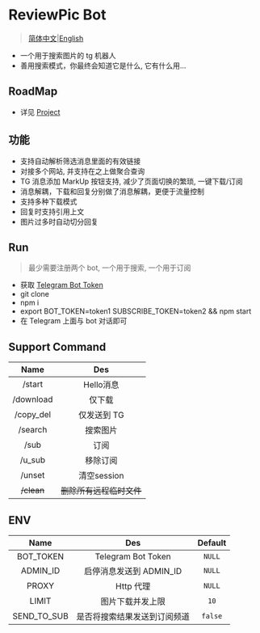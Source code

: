 # ReviewPic Bot

> [简体中文](./README.ZH.md)|[English](./README.md)

* 一个用于搜索图片的 tg 机器人
* 善用搜索模式，你最终会知道它是什么, 它有什么用...

## RoadMap

* 详见 [Project](https://github.com/IITII/tg_setu_bot/projects/1)

## 功能

* 支持自动解析筛选消息里面的有效链接
* 对接多个网站, 并支持在之上做聚合查询
* TG 消息添加 MarkUp 按钮支持, 减少了页面切换的繁琐, 一键下载/订阅
* 消息解耦，下载和回复分别做了消息解耦，更便于流量控制
* 支持多种下载模式
* 回复时支持引用上文
* 图片过多时自动切分回复

## Run

> 最少需要注册两个 bot, 一个用于搜索, 一个用于订阅  

* 获取 [Telegram Bot Token](https://sendpulse.com/knowledge-base/chatbot/create-telegram-chatbot)
* git clone
* npm i
* export BOT_TOKEN=token1 SUBSCRIBE_TOKEN=token2 && npm start
* 在 Telegram 上面与 bot 对话即可

## Support Command

|    Name    |      Des       |
|:----------:|:--------------:|
|   /start   |    Hello消息     |
| /download  |      仅下载       |
| /copy_del  |    仅发送到 TG     |
|  /search   |      搜索图片      |
|    /sub    |       订阅       |
|   /u_sub   |      移除订阅      |
|   /unset   |   清空session    |
| ~~/clean~~ | ~~删除所有远程临时文件~~ |

## ENV

|    Name     |        Des         | Default |
|:-----------:|:------------------:|:-------:|
|  BOT_TOKEN  | Telegram Bot Token | `NULL`  |
|  ADMIN_ID   |  启停消息发送到 ADMIN_ID  | `NULL`  |
|    PROXY    |      Http 代理       | `NULL`  |
|    LIMIT    |      图片下载并发上限      |  `10`   |
| SEND_TO_SUB |   是否将搜索结果发送到订阅频道   | `false` |

